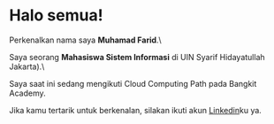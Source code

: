 # Halo semua! 

Perkenalkan nama saya **Muhamad Farid**.\

Saya seorang **Mahasiswa Sistem Informasi** di UIN Syarif Hidayatullah Jakarta).\

Saya saat ini sedang mengikuti Cloud Computing Path pada Bangkit Academy.

Jika kamu tertarik untuk berkenalan, silakan ikuti akun [Linkedin](https://www.linkedin.com/in/muhamad-farid-1a1b85223/)ku ya.


